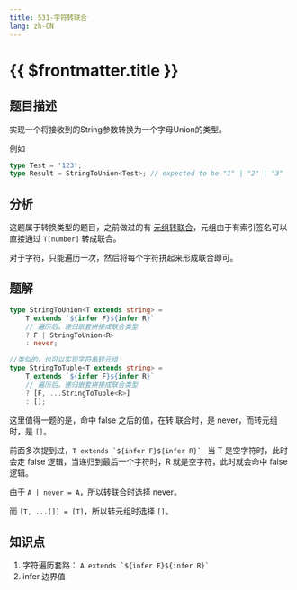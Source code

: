 ```yaml
---
title: 531-字符转联合
lang: zh-CN
---
```


# {{ $frontmatter.title }}

## 题目描述

实现一个将接收到的String参数转换为一个字母Union的类型。

例如

```ts
type Test = '123';
type Result = StringToUnion<Test>; // expected to be "1" | "2" | "3"
```

## 分析

这题属于转换类型的题目，之前做过的有 [元组转联合](/medium/10-元组转联合.md)，元组由于有索引签名可以直接通过 `T[number]` 转成联合。

对于字符，只能遍历一次，然后将每个字符拼起来形成联合即可。

## 题解

```ts
type StringToUnion<T extends string> =
    T extends `${infer F}${infer R}`
    // 遍历后，递归嵌套拼接成联合类型
    ? F | StringToUnion<R>
    : never;

//类似的，也可以实现字符串转元组
type StringToTuple<T extends string> =
    T extends `${infer F}${infer R}`
    // 遍历后，递归嵌套拼接成联合类型
    ? [F, ...StringToTuple<R>]
    : [];
```

这里值得一题的是，命中 false 之后的值，在转 联合时，是 never，而转元组时，是 `[]`。

前面多次提到过，```T extends `${infer F}${infer R}` ``` 当 T 是空字符时，此时会走 false 逻辑，当递归到最后一个字符时，R 就是空字符，此时就会命中 false 逻辑。

由于 `A | never = A`，所以转联合时选择 never。

而 `[T, ...[]] = [T]`，所以转元组时选择 `[]`。

## 知识点

1. 字符遍历套路： ```A extends `${infer F}${infer R}` ```
2. infer 边界值